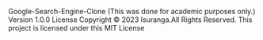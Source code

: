 Google-Search-Engine-Clone 
(This was done for academic purposes only.)
Version 1.0.0
License
Copyright © 2023 Isuranga.All Rights Reserved.
This project is licensed under this MIT License